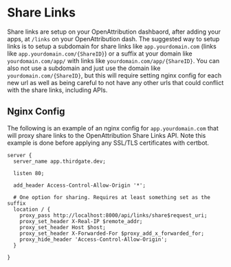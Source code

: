 # Share Links

Share links are setup on your OpenAttribution dashbaord, after adding your apps, at `/links` on your OpenAttribution dash. The suggested way to setup links is to setup a subdomain for share links like `app.yourdomain.com` (links like `app.yourdomain.com/{ShareID}`) or a suffix at your domain like `yourdomain.com/app/` with links like `yourdomain.com/app/{ShareID}`. You can also not use a subdomain and just use the domain like `yourdomain.com/{ShareID}`, but this will require setting nginx config for each new url as well as being careful to not have any other urls that could conflict with the share links, including APIs.

## Nginx Config

The following is an example of an nginx config for `app.yourdomain.com` that will proxy share links to the OpenAttribution Share Links API. Note this example is done before applying any SSL/TLS certificates with certbot.

```nginx
server {
  server_name app.thirdgate.dev;

  listen 80;

  add_header Access-Control-Allow-Origin '*';

  # One option for sharing. Requires at least something set as the suffix
  location / {
    proxy_pass http://localhost:8000/api/links/share$request_uri;
    proxy_set_header X-Real-IP $remote_addr;
    proxy_set_header Host $host;
    proxy_set_header X-Forwarded-For $proxy_add_x_forwarded_for;
    proxy_hide_header 'Access-Control-Allow-Origin';
  }

}
```
